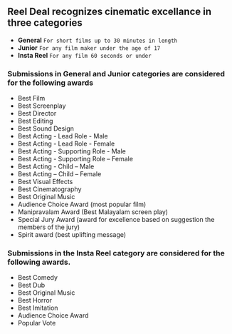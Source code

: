 ## Reel Deal recognizes cinematic excellance in **three** categories

- **General** `For short films up to 30 minutes in length`
- **Junior**  `For any film maker under the age of 17`
- **Insta Reel** `For any film 60 seconds or under`

### Submissions in **General** and **Junior** categories are considered for the following awards

- Best Film
- Best Screenplay 
- Best Director  
- Best Editing
- Best Sound Design 
- Best Acting - Lead Role - Male 
- Best Acting - Lead Role - Female 
- Best Acting - Supporting Role - Male 
- Best Acting - Supporting Role – Female 
- Best Acting - Child – Male 
- Best Acting – Child – Female 
- Best Visual Effects  
- Best Cinematography  
- Best Original Music 
- Audience Choice Award (most popular film) 
- Manipravalam Award (Best Malayalam screen play)
- Special Jury Award (award for excellence based on suggestion the members of the jury) 
- Spirit award (best uplifting message) 

### Submissions in the **Insta Reel** category are considered for the following awards.

- Best Comedy 
- Best Dub 
- Best Original Music 
- Best Horror 
- Best Imitation 
- Audience Choice Award 
- Popular Vote 